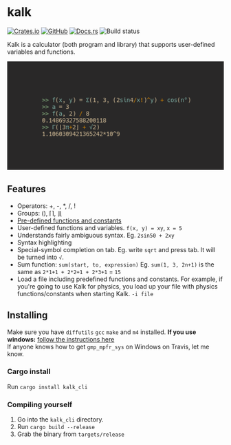 # kalk
[![Crates.io](https://img.shields.io/crates/v/kalk_cli)](https://crates.io/crates/kalk_cli)
[![GitHub](https://img.shields.io/github/license/PaddiM8/kalk)](https://github.com/PaddiM8/kalk/blob/master/LICENSE)
[![Docs.rs](https://docs.rs/kalk/badge.svg)](https://docs.rs/kalk/latest/kalk/)
![Build status](https://img.shields.io/travis/PaddiM8/kalk/master?label=build%20%26%20test)


Kalk is a calculator (both program and library) that supports user-defined variables and functions.

![](example.png)

## Features
* Operators: +, -, \*, /, !
* Groups: (), ⌈⌉, ⌋⌊
* [Pre-defined functions and constants](https://github.com/PaddiM8/kalk/blob/master/kalk/src/prelude.rs)
* User-defined functions and variables. `f(x, y) = xy`, `x = 5`
* Understands fairly ambiguous syntax. Eg. `2sin50 + 2xy`
* Syntax highlighting
* Special-symbol completion on tab. Eg. write `sqrt` and press tab. It will be turned into `√`.
* Sum function: `sum(start, to, expression)` Eg. `sum(1, 3, 2n+1)` is the same as `2*1+1 + 2*2+1 + 2*3+1` = `15`
* Load a file including predefined functions and constants. For example, if you're going to use Kalk for physics, you load up your file with physics functions/constants when starting Kalk. `-i file`

## Installing
Make sure you have `diffutils` `gcc` `make` and `m4` installed. **If you use windows:** [follow the instructions here](https://docs.rs/gmp-mpfr-sys/1.2.3/gmp_mpfr_sys/index.html#building-on-windows)  
If anyone knows how to get `gmp_mpfr_sys` on Windows on Travis, let me know.

### Cargo install
Run `cargo install kalk_cli`

### Compiling yourself
1. Go into the `kalk_cli` directory.
2. Run `cargo build --release`
3. Grab the binary from `targets/release`
